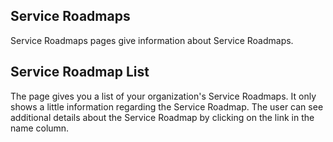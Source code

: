 ## Service Roadmaps

Service Roadmaps pages give information about Service Roadmaps.

## Service Roadmap List

The page gives you a list of your organization's Service Roadmaps. It only shows a little information regarding the Service Roadmap. The user can see additional details about the Service Roadmap by clicking on the link in the name column.
